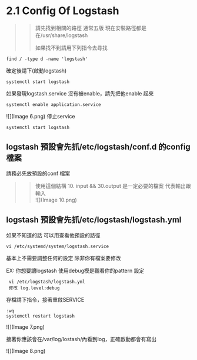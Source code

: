 # 2.1 Config Of Logstash

>>請先找到相關的路徑 
>>通常五版 現在安裝路徑都是在/usr/share/logstash     
>>
>>如果找不到請用下列指令去尋找

    find / -type d -name 'logstash' 
    
確定後請下(啟動logstash)

    systemctl start logstash    
如果發現logstash.service 沒有被enable，請先把他enable 起來

    systemctl enable application.service  
![](Image 6.png)
停止service    
     
    systemctl start logstash    
## logstash 預設會先抓/etc/logstash/conf.d 的config檔案
請務必先放預設的conf 檔案

>> 使用這個結構 10. input  && 30.output 是一定必要的檔案 代表輸出跟輸入   
![](Image 10.png)
## logstash 預設會先抓/etc/logstash/logstash.yml

如果不知道的話 可以用查看他預設的路徑

    vi /etc/systemd/system/logstash.service 
    
基本上不需要調整任何的設定 除非你有檔案要修改 

EX: 你想要讓logstash 使用debug模是觀看你的pattern 設定

     vi /etc/logstash/logstash.yml
     修改 log.level:debug 
存檔請下指令，接著重啟SERVICE

    :wq
    systemctl restart logstash         

![](Image 7.png)

接著你應該會在/var/log/lostash/內看到log，正確啟動都會有寫出

![](Image 8.png)

